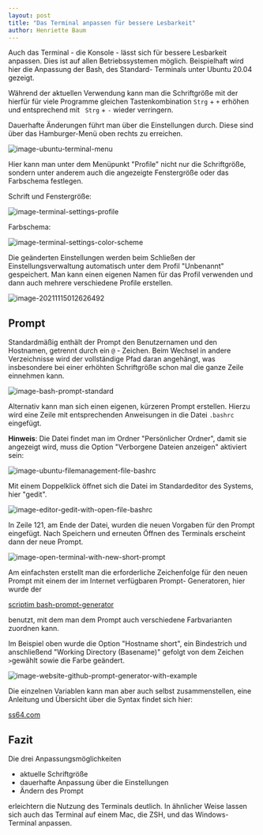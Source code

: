```yaml
---
layout: post
title: "Das Terminal anpassen für bessere Lesbarkeit"
author: Henriette Baum
---
```

Auch das Terminal - die Konsole - lässt sich für bessere Lesbarkeit anpassen. Dies ist auf allen Betriebssystemen möglich. Beispielhaft wird hier die Anpassung der Bash, des Standard- Terminals unter Ubuntu 20.04 gezeigt.

Während der aktuellen Verwendung kann man die Schriftgröße mit der hierfür für viele Programme gleichen Tastenkombination `Strg` + `+` erhöhen und entsprechend mit ` Strg` + `-` wieder verringern.

Dauerhafte Änderungen führt man über die Einstellungen durch. Diese sind über das Hamburger-Menü oben rechts zu erreichen. 

![image-ubuntu-terminal-menu](/assets/images/terminal-settings/image-20211115013118752.png)

Hier kann man unter dem Menüpunkt "Profile" nicht nur die Schriftgröße, sondern unter anderem auch die angezeigte Fenstergröße oder das Farbschema festlegen.

Schrift und Fenstergröße:

![image-terminal-settings-profile](/assets/images/terminal-settings/image-20211115012900836.png)

Farbschema:

![image-terminal-settings-color-scheme](/assets/images/terminal-settings/image-20211115012158190.png)

Die geänderten Einstellungen werden beim Schließen der Einstellungsverwaltung automatisch unter dem Profil "Unbenannt" gespeichert. Man kann einen eigenen Namen für das Profil verwenden und dann auch mehrere verschiedene Profile erstellen.

![image-20211115012626492](/assets/images/terminal-settings/image-20211115012626492.png)

## Prompt

Standardmäßig enthält der Prompt den Benutzernamen und den Hostnamen, getrennt durch ein `@` - Zeichen. Beim Wechsel in andere Verzeichnisse wird der vollständige Pfad daran angehängt, was insbesondere bei einer erhöhten Schriftgröße schon mal die ganze Zeile einnehmen kann. 

![image-bash-prompt-standard](/assets/images/terminal-settings/image-20211115013913042.png) 

Alternativ kann man sich einen eigenen, kürzeren Prompt erstellen. Hierzu wird eine Zeile mit entsprechenden Anweisungen in die Datei `.bashrc` eingefügt.

**Hinweis**: Die Datei findet man im Ordner "Persönlicher Ordner", damit sie angezeigt wird, muss die Option "Verborgene Dateien anzeigen" aktiviert sein:

![image-ubuntu-filemanagement-file-bashrc](/assets/images/terminal-settings/image-20211115014541969.png)

Mit einem Doppelklick öffnet sich die Datei im Standardeditor des Systems, hier "gedit".

![image-editor-gedit-with-open-file-bashrc](/assets/images/terminal-settings/image-20211115014817442.png)

In Zeile 121, am Ende der Datei, wurden die neuen Vorgaben für den Prompt eingefügt. Nach Speichern und erneuten Öffnen des Terminals erscheint dann der neue Prompt.

![image-open-terminal-with-new-short-prompt](/assets/images/terminal-settings/image-20211115015044454.png)

Am einfachsten erstellt man die erforderliche Zeichenfolge für den neuen Prompt mit einem der im Internet verfügbaren Prompt- Generatoren, hier wurde der 

[scriptim bash-prompt-generator](https://scriptim.github.io/bash-prompt-generator/) 

benutzt, mit dem man dem Prompt auch verschiedene Farbvarianten zuordnen kann.

Im Beispiel oben wurde die Option "Hostname short", ein Bindestrich und anschließend "Working Directory (Basename)" gefolgt von dem Zeichen `>`gewählt  sowie die Farbe geändert.

![image-website-github-prompt-generator-with-example](/assets/images/terminal-settings/image-20211115021718645.png)

Die einzelnen Variablen kann man aber auch selbst zusammenstellen, eine Anleitung und Übersicht über die Syntax findet sich hier:

[ss64.com](https://ss64.com/bash/syntax-prompt.html)

## Fazit

Die drei Anpassungsmöglichkeiten

- aktuelle Schriftgröße
- dauerhafte Anpassung über die Einstellungen
- Ändern des Prompt

erleichtern die Nutzung des Terminals deutlich. In ähnlicher Weise lassen sich auch das Terminal auf einem Mac, die ZSH, und das Windows- Terminal anpassen.
